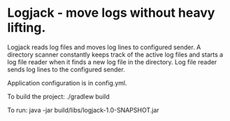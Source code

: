 # Logjack - move logs without heavy lifting.

Logjack reads log files and moves log lines to configured sender. A directory scanner constantly keeps track of the active log files and starts a log file reader when it finds a new log file in the directory. Log file reader sends log lines to the configured sender. 

Application configuration is in config.yml. 

To build the project: ./gradlew build 

To run: java -jar build/libs/logjack-1.0-SNAPSHOT.jar
